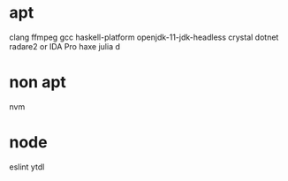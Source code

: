 # apt
clang
ffmpeg
gcc
haskell-platform
openjdk-11-jdk-headless
crystal
dotnet
radare2 or IDA Pro
haxe
julia
d

# non apt
nvm

# node
eslint
ytdl
